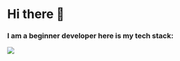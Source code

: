 # Hi there 👋

### I am a beginner developer here is my tech stack:

<img src="https://img.shields.io/badge/Unity-black?style=for-the-badge&logo=Unity&logoColor=white"/>